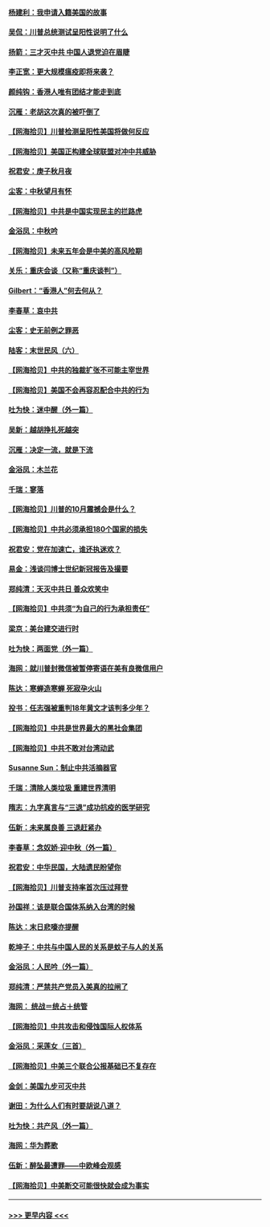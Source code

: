 #### [杨建利：我申请入籍美国的故事](../pages/nsc993/n12455635.md?t=10061151) 
#### [吴侃：川普总统测试呈阳性说明了什么](../pages/nsc993/n12451869.md?t=10061151) 
#### [扬箭：三才灭中共 中国人退党迫在眉睫](../pages/nsc993/n12451842.md?t=10061151) 
#### [李正宽：更大规模瘟疫即将来袭？](../pages/nsc993/n12451455.md?t=10061151) 
#### [颜纯钩：香港人唯有团结才能走到底](../pages/nsc993/n12450870.md?t=10061151) 
#### [沉雁：老胡这次真的被吓倒了](../pages/nsc993/n12449796.md?t=10061151) 
#### [【网海拾贝】川普检测呈阳性美国将做何反应](../pages/nsc993/n12449042.md?t=10061151) 
#### [【网海拾贝】美国正构建全球联盟对冲中共威胁](../pages/nsc993/n12446580.md?t=10061151) 
#### [祝君安：庚子秋月夜](../pages/nsc993/n12445870.md?t=10061151) 
#### [尘客：中秋望月有怀](../pages/nsc993/n12444632.md?t=10061151) 
#### [【网海拾贝】中共是中国实现民主的拦路虎](../pages/nsc993/n12443573.md?t=10061151) 
#### [金浴凤：中秋吟](../pages/nsc993/n12441773.md?t=10061151) 
#### [【网海拾贝】未来五年会是中美的高风险期](../pages/nsc993/n12440760.md?t=10061151) 
#### [关乐：重庆会谈（又称“重庆谈判”）](../pages/nsc993/n12437525.md?t=10061151) 
#### [Gilbert：“香港人”何去何从？](../pages/nsc993/n12435894.md?t=10061151) 
#### [李春草：哀中共](../pages/nsc993/n12435874.md?t=10061151) 
#### [尘客：史无前例之罪恶](../pages/nsc993/n12435762.md?t=10061151) 
#### [陆客：末世民风（六）](../pages/nsc993/n12435354.md?t=10061151) 
#### [【网海拾贝】中共的独裁扩张不可能主宰世界](../pages/nsc993/n12435151.md?t=10061151) 
#### [【网海拾贝】美国不会再容忍配合中共的行为](../pages/nsc993/n12433808.md?t=10061151) 
#### [吐为快：迷中醒（外一篇）](../pages/nsc993/n12433585.md?t=10061151) 
#### [吴新：越胡挣扎死越突](../pages/nsc993/n12433562.md?t=10061151) 
#### [沉雁：决定一流，就是下流](../pages/nsc993/n12432128.md?t=10061151) 
#### [金浴凤：木兰花](../pages/nsc993/n12432124.md?t=10061151) 
#### [千瑞：寥落](../pages/nsc993/n12432071.md?t=10061151) 
#### [【网海拾贝】川普的10月震撼会是什么？](../pages/nsc993/n12431624.md?t=10061151) 
#### [【网海拾贝】中共必须承担180个国家的损失](../pages/nsc993/n12428893.md?t=10061151) 
#### [祝君安：党在加速亡，谁还执迷欢？](../pages/nsc993/n12428652.md?t=10061151) 
#### [易金：浅谈闫博士世纪新冠报告及撮要](../pages/nsc993/n12426822.md?t=10061151) 
#### [郑纯清：天灭中共日 善众欢笑中](../pages/nsc993/n12426784.md?t=10061151) 
#### [【网海拾贝】中共须“为自己的行为承担责任”](../pages/nsc993/n12426067.md?t=10061151) 
#### [梁京：美台建交进行时](../pages/nsc993/n12424066.md?t=10061151) 
#### [吐为快：两面党（外一篇）](../pages/nsc993/n12424043.md?t=10061151) 
#### [海网：就川普封微信被暂停寄语在美有良微信用户](../pages/nsc993/n12424021.md?t=10061151) 
#### [陈达：寒蝉造寒蝉 死寂孕火山](../pages/nsc993/n12423958.md?t=10061151) 
#### [投书：任志强被重判18年黄文才该判多少年？](../pages/nsc993/n12423672.md?t=10061151) 
#### [【网海拾贝】中共是世界最大的黑社会集团](../pages/nsc993/n12423543.md?t=10061151) 
#### [【网海拾贝】中共不敢对台湾动武](../pages/nsc993/n12421418.md?t=10061151) 
#### [Susanne Sun：制止中共活摘器官](../pages/nsc993/n12419654.md?t=10061151) 
#### [千瑞：清除人类垃圾 重建世界清明](../pages/nsc993/n12419414.md?t=10061151) 
#### [隋志：九字真言与“三退”成功抗疫的医学研究](../pages/nsc993/n12419248.md?t=10061151) 
#### [伍新：未来属良善 三退赶紧办](../pages/nsc993/n12418496.md?t=10061151) 
#### [李春草：念奴娇·迎中秋（外一篇）](../pages/nsc993/n12418465.md?t=10061151) 
#### [祝君安：中华民国，大陆遗民盼望你](../pages/nsc993/n12418089.md?t=10061151) 
#### [【网海拾贝】川普支持率首次压过拜登](../pages/nsc993/n12418050.md?t=10061151) 
#### [孙国祥：该是联合国体系纳入台湾的时候](../pages/nsc993/n12417369.md?t=10061151) 
#### [陈达：末日悲嚎亦提醒](../pages/nsc993/n12416736.md?t=10061151) 
#### [乾坤子：中共与中国人民的关系是蚊子与人的关系](../pages/nsc993/n12416632.md?t=10061151) 
#### [金浴凤：人民吟（外一篇）](../pages/nsc993/n12416567.md?t=10061151) 
#### [郑纯清：严禁共产党员入美真的拉闸了](../pages/nsc993/n12416550.md?t=10061151) 
#### [海网： 统战＝统占＋统管](../pages/nsc993/n12416404.md?t=10061151) 
#### [【网海拾贝】中共攻击和侵蚀国际人权体系](../pages/nsc993/n12416250.md?t=10061151) 
#### [金浴凤：采莲女（三首）](../pages/nsc993/n12415517.md?t=10061151) 
#### [【网海拾贝】中美三个联合公报基础已不复存在](../pages/nsc993/n12415054.md?t=10061151) 
#### [金剑：美国九步可灭中共](../pages/nsc993/n12413183.md?t=10061151) 
#### [谢田：为什么人们有时要胡说八道？](../pages/nsc993/n12411861.md?t=10061151) 
#### [吐为快：共产风（外一篇）](../pages/nsc993/n12411761.md?t=10061151) 
#### [海网：华为葬歌](../pages/nsc993/n12410381.md?t=10061151) 
#### [伍新：醉坠最遭罪——中欧峰会观感](../pages/nsc993/n12410364.md?t=10061151) 
#### [【网海拾贝】中美断交可能很快就会成为事实](../pages/nsc993/n12409495.md?t=10061151) 

----
#### [ >>> 更早内容 <<< ](../indexes/nsc993-earlier.md)
